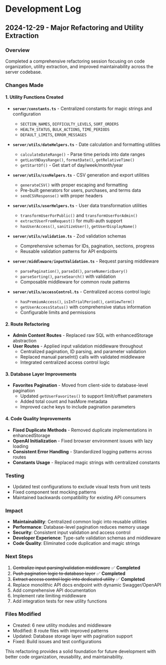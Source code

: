 # Development Log

## 2024-12-29 - Major Refactoring and Utility Extraction

### Overview
Completed a comprehensive refactoring session focusing on code organization, utility extraction, and improved maintainability across the server codebase.

### Changes Made

#### 1. Utility Functions Created
- **`server/constants.ts`** - Centralized constants for magic strings and configuration
  - `SECTION_NAMES`, `DIFFICULTY_LEVELS`, `SORT_ORDERS`
  - `HEALTH_STATUS`, `BULK_ACTIONS`, `TIME_PERIODS`
  - `DEFAULT_LIMITS`, `ERROR_MESSAGES`

- **`server/utils/dateHelpers.ts`** - Date calculation and formatting utilities
  - `calculateDateRange()` - Parse time periods into date ranges
  - `getLastNDaysRange()`, `formatDate()`, `getRelativeTime()`
  - `getStartOf()` - Get start of day/week/month/year

- **`server/utils/csvHelpers.ts`** - CSV generation and export utilities
  - `generateCSV()` with proper escaping and formatting
  - Pre-built generators for users, purchases, and terms data
  - `sendCSVResponse()` with proper headers

- **`server/utils/userHelpers.ts`** - User data transformation utilities
  - `transformUserForPublic()` and `transformUserForAdmin()`
  - `extractUserFromRequest()` for multi-auth support
  - `hasUserAccess()`, `sanitizeUser()`, `getUserDisplayName()`

- **`server/utils/validation.ts`** - Zod validation schemas
  - Comprehensive schemas for IDs, pagination, sections, progress
  - Reusable validation patterns for API endpoints

- **`server/middleware/inputValidation.ts`** - Request parsing middleware
  - `parsePagination()`, `parseId()`, `parseNumericQuery()`
  - `parseSorting()`, `parseSearch()` with validation
  - Composable middleware for common route patterns

- **`server/utils/accessControl.ts`** - Centralized access control logic
  - `hasPremiumAccess()`, `isInTrialPeriod()`, `canViewTerm()`
  - `getUserAccessStatus()` with comprehensive status information
  - Configurable limits and permissions

#### 2. Route Refactoring
- **Admin Content Routes** - Replaced raw SQL with enhancedStorage abstraction
- **User Routes** - Applied input validation middleware throughout
  - Centralized pagination, ID parsing, and parameter validation
  - Replaced manual parseInt() calls with validated middleware
  - Integrated centralized access control logic

#### 3. Database Layer Improvements
- **Favorites Pagination** - Moved from client-side to database-level pagination
  - Updated `getUserFavorites()` to support limit/offset parameters
  - Added total count and hasMore metadata
  - Improved cache keys to include pagination parameters

#### 4. Code Quality Improvements
- **Fixed Duplicate Methods** - Removed duplicate implementations in enhancedStorage
- **OpenAI Initialization** - Fixed browser environment issues with lazy loading
- **Consistent Error Handling** - Standardized logging patterns across routes
- **Constants Usage** - Replaced magic strings with centralized constants

### Testing
- Updated test configurations to exclude visual tests from unit tests
- Fixed component test mocking patterns
- Maintained backwards compatibility for existing API consumers

### Impact
- **Maintainability**: Centralized common logic into reusable utilities
- **Performance**: Database-level pagination reduces memory usage
- **Security**: Consistent input validation and access control
- **Developer Experience**: Type-safe validation schemas and middleware
- **Code Quality**: Eliminated code duplication and magic strings

### Next Steps
1. ~~Centralize input parsing/validation middleware~~ ✅ **Completed**
2. ~~Push pagination logic to database layer~~ ✅ **Completed** 
3. ~~Extract access control logic into dedicated utility~~ ✅ **Completed**
4. Replace monolithic API docs endpoint with dynamic Swagger/OpenAPI
5. Add comprehensive API documentation
6. Implement rate limiting middleware
7. Add integration tests for new utility functions

### Files Modified
- Created: 6 new utility modules and middleware
- Modified: 8 route files with improved patterns
- Updated: Database storage layer with pagination support
- Fixed: Build issues and test configurations

This refactoring provides a solid foundation for future development with better code organization, reusability, and maintainability.